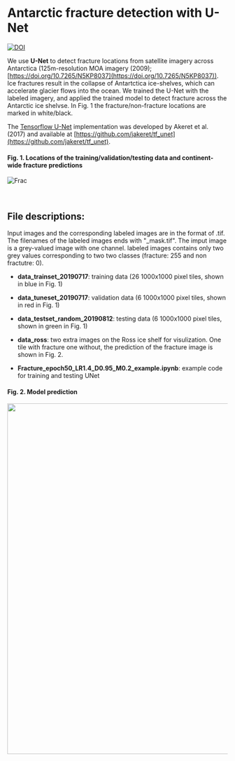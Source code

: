 # Antarctic fracture detection with U-Net
[![DOI](https://zenodo.org/badge/259829938.svg)](https://zenodo.org/badge/latestdoi/259829938)

We use **U-Net** to detect fracture locations from satellite imagery across Antarctica (125m-resolution MOA imagery (2009); [https://doi.org/10.7265/N5KP8037](https://doi.org/10.7265/N5KP8037)). Ice fractures result in the collapse of Antartctica ice-shelves, which can accelerate glacier flows into the ocean. We trained the U-Net with the labeled imagery, and applied the trained model to detect fracture across the Antarctic ice shelvse. In Fig. 1 the fracture/non-fracture locations are marked in white/black. 

The [Tensorflow U-Net](https://tf-unet.readthedocs.io/en/latest/installation.html) implementation was developed by Akeret et al. (2017) and available at [https://github.com/jakeret/tf_unet](https://github.com/jakeret/tf_unet). 

#### Fig. 1. Locations of the training/validation/testing data and continent-wide fracture predictions
![Frac](https://github.com/chingyaolai/Antarctic-fracture-detection/blob/master/images/dataloc.PNG)

<br/>

## File descriptions:
Input images and the corresponding labeled images are in the format of .tif. The filenames of the labeled images ends with "_mask.tif". The imput image is a grey-valued image with one channel. labeled images contains only two grey values corresponding to two two classes (fracture: 255 and non fractutre: 0).

- **data_trainset_20190717**: training data (26 1000x1000 pixel tiles, shown in blue in Fig. 1)

- **data_tuneset_20190717**: validation data (6 1000x1000 pixel tiles, shown in red in Fig. 1)

- **data_testset_random_20190812**: testing data (6 1000x1000 pixel tiles, shown in green in Fig. 1)

- **data_ross**: two extra images on the Ross ice shelf for visulization. One tile with fracture one without, the prediction of the fracture image is shown in Fig. 2.

- **Fracture_epoch50_LR1.4_D0.95_M0.2_example.ipynb**: example code for training and testing UNet


#### Fig. 2. Model prediction
<img src="https://github.com/chingyaolai/Antarctic-fracture-detection/blob/master/images/test.png" width="800">
